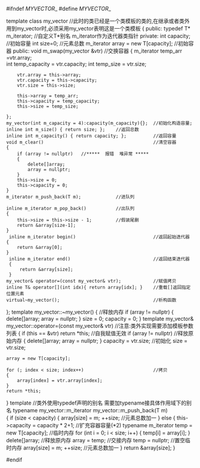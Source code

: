 #ifndef _MYVECTOR__
#define _MYVECTOR__

template<typename T>
class my_vector                   //此时的类已经是一个类模板的类的,在继承或者类外用到my_vector时,必须采用my_vector<T>表明这是一个类模板
{
public:
	typedef T* m_iterator;			    	 //自定义T*别名 m_iterator作为迭代器类指针
private:
	int capacity;					     	 //初始容量
	int size=0;							     //元素总数
	m_iterator array = new T[capacity];		 //初始容器
public:
	void m_swap(my_vector<T> &vtr)		     //交换容器
	{
		m_iterator temp_arr =vtr.array;		
		int temp_capacity = vtr.capacity;
		int temp_size = vtr.size;

		vtr.array = this->array;
		vtr.capacity = this->capacity;
		vtr.size = this->size;

		this->array = temp_arr;
		this->capacity = temp_capacity;
		this->size = temp_size;
		
	};
	my_vector(int m_capacity = 4):capacity(m_capacity){};  //初始化构造容量;
	inline int m_size() { return size; };    //返回总数
	inline int m_capacity() { return capacity; };		   //返回容量
	void m_clear()										   //清空容器
	{
		if (array != nullptr)   //*****  报错  堆异常 *****
		{
			delete[]array;
			array = nullptr;
		}
		this->size = 0;
		this->capacity = 0;
	}
	m_iterator m_push_back(T m);			 //进队列
	
	inline m_iterator m_pop_back()			 //出队列
	{
		this->size = this->size - 1;         //假装尾删
		return &array[size-1];
	}
	 inline m_iterator begin()				   		       //返回起始迭代器
	{ 
		return &array[0];
	}
	 inline m_iterator end()							   //返回结束迭代器
	 {	  
		 return &array[size];
	 }
	my_vector& operator=(const my_vector& vtr);			   //赋值拷贝
	inline T& operator[](int idx){ return array[idx]; }	   //重载[]返回指定位置元素
	virtual~my_vector();							   	   //析构函数
};
template<typename T>
my_vector<T>::~my_vector()
{
														   //释放内存
	if (array != nullptr)
	{
		delete[]array;
		array = nullptr;
	}
		size = 0;
		capacity = 0;
}
template<typename T>
my_vector<T>& my_vector<T>::operator=(const my_vector& vtr) //注意:类外实现需要添加模板参数列表
{
	if (this == &vtr) return *this;						   //自我赋值无效
	if (array != nullptr)								   //释放原始内存
	{
		delete[]array;
		array = nullptr;
	}
	capacity = vtr.size;								   //初始化
	size = vtr.size;

	array = new T[capacity];              
	
	for (; index < size; index++)						   //拷贝
	{
		array[index] = vtr.array[index];
	}
	return *this;
}
template<typename T>
//类外使用typedef声明的别名 需要加typename接具体作用域下的别名
typename my_vector<T>::m_iterator  my_vector<T>::m_push_back(T m)   
{
	if (size < capacity)
	{
		array[size] = m;
		++size;											   //元素总数加一
	}
	else
	{
		this->capacity = capacity * 2+1;				    //扩充容器容量(*2)
		typename m_iterator temp = new T[capacity];		    //临时内存
		for (int i = 0; i < size; i++)
		{
			temp[i] = array[i];
		}
		delete[]array;     //释放原内存
		array = temp;      //交接内存
		temp = nullptr;    //置空临时内存
		array[size] = m;
		++size;			   //元素总数加一
	}
	return &array[size];
}

#endif